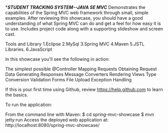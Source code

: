 **********************************************STUDENT TRACKING SYSTEM--JAVA SE MVC*********************************************
Demonstrates the capabilities of the Spring MVC web framework through small, simple examples. After reviewing this showcase, you should have a good understanding of what Spring MVC can do and get a feel for how easy it is to use. Includes project code along with a supporting slideshow and screen cast.

Tools and Library
1.Eclipse
2.MySql
3.Spring MVC
4.Maven
5.JSTL Libraries.
6.JavaScript


In this showcase you'll see the following in action:

The simplest possible @Controller
Mapping Requests
Obtaining Request Data
Generating Responses
Message Converters
Rendering Views
Type Conversion
Validation
Forms
File Upload
Exception Handling

If this is your first time using Github, review https://help.github.com to learn the basics.

To run the application:

From the command line with Maven:
$ cd spring-mvc-showcase
$ mvn jetty:run 
Access the deployed web application at: http://localhost:8080/spring-mvc-showcase/
